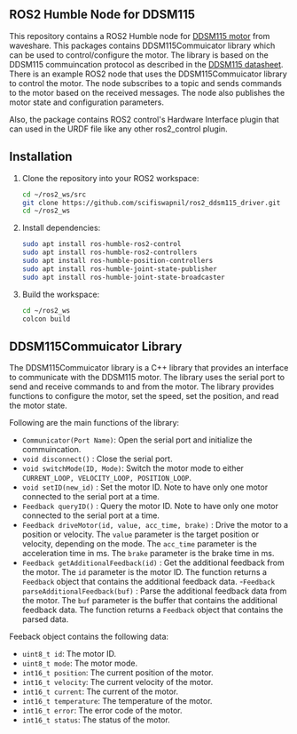 ## ROS2 Humble Node for DDSM115 

This repository contains a ROS2 Humble node for [DDSM115 motor](https://www.waveshare.com/wiki/DDSM115) from waveshare. This packages contains DDSM115Commuicator library which can be used to control/configure the motor. The library is based on the DDSM115 commuincation protocol as described in the [DDSM115 datasheet](https://www.waveshare.com/w/upload/5/5c/DDSM115-Protocol.pdf). There is an example ROS2 node that uses the DDSM115Commuicator library to control the motor. The node subscribes to a topic and sends commands to the motor based on the received messages. The node also publishes the motor state and configuration parameters.

Also, the package contains ROS2 control's Hardware Interface plugin that can used in the URDF file like any other ros2_control plugin. 



## Installation

1. Clone the repository into your ROS2 workspace:
   ```bash
   cd ~/ros2_ws/src
   git clone https://github.com/scifiswapnil/ros2_ddsm115_driver.git
   cd ~/ros2_ws
   ```
2. Install dependencies:
   ```bash
   sudo apt install ros-humble-ros2-control
   sudo apt install ros-humble-ros2-controllers
   sudo apt install ros-humble-position-controllers
   sudo apt install ros-humble-joint-state-publisher
   sudo apt install ros-humble-joint-state-broadcaster
   ```
3. Build the workspace:
   ```bash
   cd ~/ros2_ws
   colcon build
   ```

## DDSM115Commuicator Library
The DDSM115Commuicator library is a C++ library that provides an interface to communicate with the DDSM115 motor. The library uses the serial port to send and receive commands to and from the motor. The library provides functions to configure the motor, set the speed, set the position, and read the motor state.

Following are the main functions of the library:   
- `Communicator(Port Name)`: Open the serial port and initialize the commuincation.
- `void disconnect()` : Close the serial port.
- `void switchMode(ID, Mode)`: Switch the motor mode to either `CURRENT_LOOP, VELOCITY_LOOP, POSITION_LOOP`.
- `void setID(new_id)` : Set the motor ID. Note to have only one motor connected to the serial port at a time.
- `Feedback queryID()` : Query the motor ID. Note to have only one motor connected to the serial port at a time.
- `Feedback driveMotor(id, value, acc_time, brake)` : Drive the motor to a position or velocity. The `value` parameter is the target position or velocity, depending on the mode. The `acc_time` parameter is the acceleration time in ms. The `brake` parameter is the brake time in ms.
- `Feedback getAdditionalFeedback(id)` : Get the additional feedback from the motor. The `id` parameter is the motor ID. The function returns a `Feedback` object that contains the additional feedback data.
-`Feedback parseAdditionalFeedback(buf)` : Parse the additional feedback data from the motor. The `buf` parameter is the buffer that contains the additional feedback data. The function returns a `Feedback` object that contains the parsed data.

Feeback object contains the following data:
- `uint8_t id`: The motor ID.      
- `uint8_t mode`: The motor mode.
- `int16_t position`: The current position of the motor.
- `int16_t velocity`: The current velocity of the motor.
- `int16_t current`: The current of the motor.
- `int16_t temperature`: The temperature of the motor.
- `int16_t error`: The error code of the motor.
- `int16_t status`: The status of the motor.
